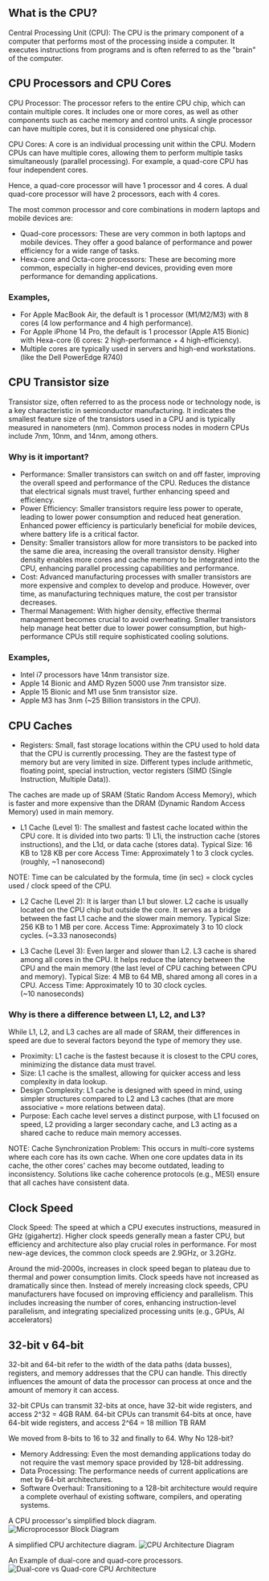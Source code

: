 ## What is the CPU?
Central Processing Unit (CPU): 
The CPU is the primary component of a computer that performs most of the processing inside a computer. 
It executes instructions from programs and is often referred to as the "brain" of the computer.


## CPU Processors and CPU Cores
CPU Processor: The processor refers to the entire CPU chip, which can contain multiple cores.
It includes one or more cores, as well as other components such as cache memory and control units.
A single processor can have multiple cores, but it is considered one physical chip.

CPU Cores: A core is an individual processing unit within the CPU. 
Modern CPUs can have multiple cores, allowing them to perform multiple tasks simultaneously (parallel processing). 
For example, a quad-core CPU has four independent cores.

Hence, a quad-core processor will have 1 processor and 4 cores.
A dual quad-core processor will have 2 processors, each with 4 cores.

The most common processor and core combinations in modern laptops and mobile devices are:
- Quad-core processors: These are very common in both laptops and mobile devices. They offer a good balance of performance and power efficiency for a wide range of tasks.
- Hexa-core and Octa-core processors: These are becoming more common, especially in higher-end devices, providing even more performance for demanding applications.

### Examples,
- For Apple MacBook Air, the default is 1 processor (M1/M2/M3) with 8 cores (4 low performance and 4 high performance).
- For Apple iPhone 14 Pro, the default is 1 processor (Apple A15 Bionic) with Hexa-core (6 cores: 2 high-performance + 4 high-efficiency).
- Multiple cores are typically used in servers and high-end workstations. (like the Dell PowerEdge R740)


## CPU Transistor size
Transistor size, often referred to as the process node or technology node, is a key characteristic in semiconductor manufacturing. 
It indicates the smallest feature size of the transistors used in a CPU and is typically measured in nanometers (nm). 
Common process nodes in modern CPUs include 7nm, 10nm, and 14nm, among others.

### Why is it important?
- Performance: Smaller transistors can switch on and off faster, improving the overall speed and performance of the CPU. Reduces the distance that electrical signals must travel, further enhancing speed and efficiency.
- Power Efficiency: Smaller transistors require less power to operate, leading to lower power consumption and reduced heat generation. Enhanced power efficiency is particularly beneficial for mobile devices, where battery life is a critical factor.
- Density: Smaller transistors allow for more transistors to be packed into the same die area, increasing the overall transistor density. Higher density enables more cores and cache memory to be integrated into the CPU, enhancing parallel processing capabilities and performance.
- Cost: Advanced manufacturing processes with smaller transistors are more expensive and complex to develop and produce. However, over time, as manufacturing techniques mature, the cost per transistor decreases.
- Thermal Management: With higher density, effective thermal management becomes crucial to avoid overheating. Smaller transistors help manage heat better due to lower power consumption, but high-performance CPUs still require sophisticated cooling solutions.

### Examples,
- Intel i7 processors have 14nm transistor size.
- Apple 14 Bionic and AMD Ryzen 5000 use 7nm transistor size.
- Apple 15 Bionic and M1 use 5nm transistor size.
- Apple M3 has 3nm (~25 Billion transistors in the CPU). 


## CPU Caches
- Registers: Small, fast storage locations within the CPU used to hold data that the CPU is currently processing. 
They are the fastest type of memory but are very limited in size.
Different types include arithmetic, floating point, special instruction, vector registers (SIMD (Single Instruction, Multiple Data)).

The caches are made up of SRAM (Static Random Access Memory), which is faster and more expensive than the DRAM (Dynamic Random Access Memory) used in main memory.
- L1 Cache (Level 1): The smallest and fastest cache located within the CPU core.
It is divided into two parts: 1) L1i, the instruction cache (stores instructions), and the L1d, or data cache (stores data).
Typical Size: 16 KB to 128 KB per core
Access Time: Approximately 1 to 3 clock cycles. (roughly, ~1 nanosecond)

NOTE: Time can be calculated by the formula, time (in sec) = clock cycles used / clock speed of the CPU. 

- L2 Cache (Level 2): It is larger than L1 but slower.
L2 cache is usually located on the CPU chip but outside the core.
It serves as a bridge between the fast L1 cache and the slower main memory.
Typical Size: 256 KB to 1 MB per core.
Access Time: Approximately 3 to 10 clock cycles. (~3.33 nanoseconds)


- L3 Cache (Level 3): Even larger and slower than L2.
L3 cache is shared among all cores in the CPU.
It helps reduce the latency between the CPU and the main memory (the last level of CPU caching between CPU and memory).
Typical Size: 4 MB to 64 MB, shared among all cores in a CPU.
Access Time: Approximately 10 to 30 clock cycles. (~10 nanoseconds)

### Why is there a difference between L1, L2, and L3?
While L1, L2, and L3 caches are all made of SRAM, their differences in speed are due to several factors beyond the type of memory they use. 

- Proximity: L1 cache is the fastest because it is closest to the CPU cores, minimizing the distance data must travel.
- Size: L1 cache is the smallest, allowing for quicker access and less complexity in data lookup.
- Design Complexity: L1 cache is designed with speed in mind, using simpler structures compared to L2 and L3 caches (that are more associative = more relations between data).
- Purpose: Each cache level serves a distinct purpose, with L1 focused on speed, L2 providing a larger secondary cache, and L3 acting as a shared cache to reduce main memory accesses.

NOTE: 
Cache Synchronization Problem: This occurs in multi-core systems where each core has its own cache. 
When one core updates data in its cache, the other cores' caches may become outdated, leading to inconsistency. 
Solutions like cache coherence protocols (e.g., MESI) ensure that all caches have consistent data.


## Clock Speed
Clock Speed: The speed at which a CPU executes instructions, measured in GHz (gigahertz). 
Higher clock speeds generally mean a faster CPU, but efficiency and architecture also play crucial roles in performance.
For most new-age devices, the common clock speeds are 2.9GHz, or 3.2GHz.

Around the mid-2000s, increases in clock speed began to plateau due to thermal and power consumption limits. Clock speeds have not increased as dramatically since then.
Instead of merely increasing clock speeds, CPU manufacturers have focused on improving efficiency and parallelism. 
This includes increasing the number of cores, enhancing instruction-level parallelism, and integrating specialized processing units (e.g., GPUs, AI accelerators)


## 32-bit v 64-bit
32-bit and 64-bit refer to the width of the data paths (data busses), registers, and memory addresses that the CPU can handle. 
This directly influences the amount of data the processor can process at once and the amount of memory it can access.

32-bit CPUs can transmit 32-bits at once, have 32-bit wide registers, and access 2^32 = 4GB RAM.
64-bit CPUs can transmit 64-bits at once, have 64-bit wide registers, and access 2^64 = 18 million TB RAM

We moved from 8-bits to 16 to 32 and finally to 64.
Why No 128-bit?
- Memory Addressing: Even the most demanding applications today do not require the vast memory space provided by 128-bit addressing.
- Data Processing: The performance needs of current applications are met by 64-bit architectures.
- Software Overhaul: Transitioning to a 128-bit architecture would require a complete overhaul of existing software, compilers, and operating systems.


A CPU processor's simplified block diagram.
![Microprocessor Block Diagram](https://www.tutorialspoint.com/computer_logical_organization/images/microprocessor_blockdiagram.jpg)

A simplified CPU architecture diagram.
![CPU Architecture Diagram](https://miro.medium.com/v2/resize:fit:1200/0*5dVxHUhXoshujAhL)

An Example of dual-core and quad-core processors.
![Dual-core vs Quad-core CPU Architecture](https://phoenixnap.com/kb/wp-content/uploads/2023/04/dual-core-vs-quad-core-cpu-architecture.png)
